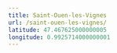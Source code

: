 ```yaml
---
title: Saint-Ouen-les-Vignes
url: /saint-ouen-les-vignes/
latitude: 47.467625000000005
longitude: 0.9925714000000001
---
```

